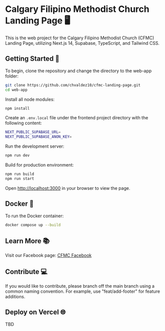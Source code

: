 # Calgary Filipino Methodist Church Landing Page 🖥️

This is the web project for the Calgary Filipino Methodist Church (CFMC) Landing Page, utilizing Next.js 14, Supabase, TypeScript, and Tailwind CSS.

## Getting Started 🚀

To begin, clone the repository and change the directory to the web-app folder:

```bash
git clone https://github.com/chvaldez10/cfmc-landing-page.git
cd web-app
```

Install all node modules:

```bash
npm install
```

Create an `.env.local` file under the frontend project directory with the following content:

```bash
NEXT_PUBLIC_SUPABASE_URL=
NEXT_PUBLIC_SUPABASE_ANON_KEY=
```

Run the development server:

```bash
npm run dev
```

Build for production environment:

```bash
npm run build
npm run start
```

Open [http://localhost:3000](http://localhost:3000) in your browser to view the page.

## Docker 🐳

To run the Docker container:

```bash
docker compose up --build
```

## Learn More 📚

Visit our Facebook page: [CFMC Facebook](https://www.facebook.com/calgaryfilipino.methodistchurch)

## Contribute 💻

If you would like to contribute, please branch off the main branch using a common naming convention. For example, use "feat/add-footer" for feature additions.

## Deploy on Vercel 🌐

TBD
